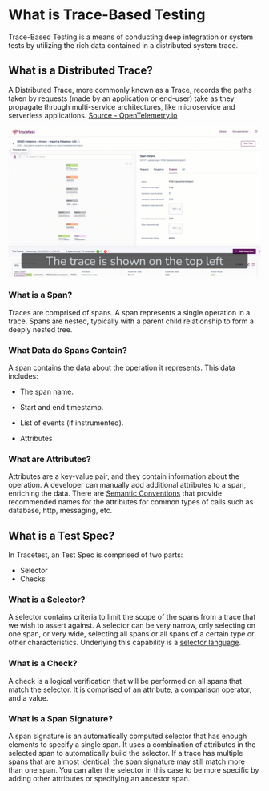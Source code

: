 # What is Trace-Based Testing


Trace-Based Testing is a means of conducting deep integration or system tests by utilizing the rich data contained in a distributed system trace.


## **What is a Distributed Trace?**

A Distributed Trace, more commonly known as a Trace, records the paths taken by requests (made by an application or end-user) take as they propagate through multi-service architectures, like microservice and serverless applications. [Source - OpenTelemetry.io](https://opentelemetry.io/docs/concepts/observability-primer/)

![Trace & Spans Diagram](../img/trace-explainer.gif)

### **What is a Span?**

Traces are comprised of spans. A span represents a single operation in a trace. Spans are nested, typically with a parent child relationship to form a deeply nested tree.

### **What Data do Spans Contain?**


A span contains the data about the operation it represents. This data includes:

- The span name.

- Start and end timestamp.

- List of events (if instrumented).

- Attributes

### **What are Attributes?**

Attributes are a key-value pair, and they contain information about the operation. A developer can manually add additional attributes to a span, enriching the data. There are [Semantic Conventions](https://opentelemetry.io/docs/reference/specification/trace/semantic_conventions/) that provide recommended names for the attributes for common types of calls such as database, http, messaging, etc.

## **What is a Test Spec?**


In Tracetest, an Test Spec is comprised of two parts:


- Selector
- Checks

<!--- ![Selectors and Checks](img/assertion-explainer.gif) -->

### **What is a Selector?**


A selector contains criteria to limit the scope of the spans from a trace that we wish to assert against. A selector can be very narrow, only selecting on one span, or very wide, selecting all spans or all spans of a certain type or other characteristics. Underlying this capability is a [selector language](./selectors).


### **What is a Check?**


A check is a logical verification that will be performed on all spans that match the selector. It is comprised of an attribute, a comparison operator, and a value.

### **What is a Span Signature?**


A span signature is an automatically computed selector that has enough elements to specify a single span. It uses a combination of attributes in the selected span to automatically build the selector. If a trace has multiple spans that are almost identical, the span signature may still match more than one span. You can alter the selector in this case to be more specific by adding other attributes or specifying an ancestor span.

